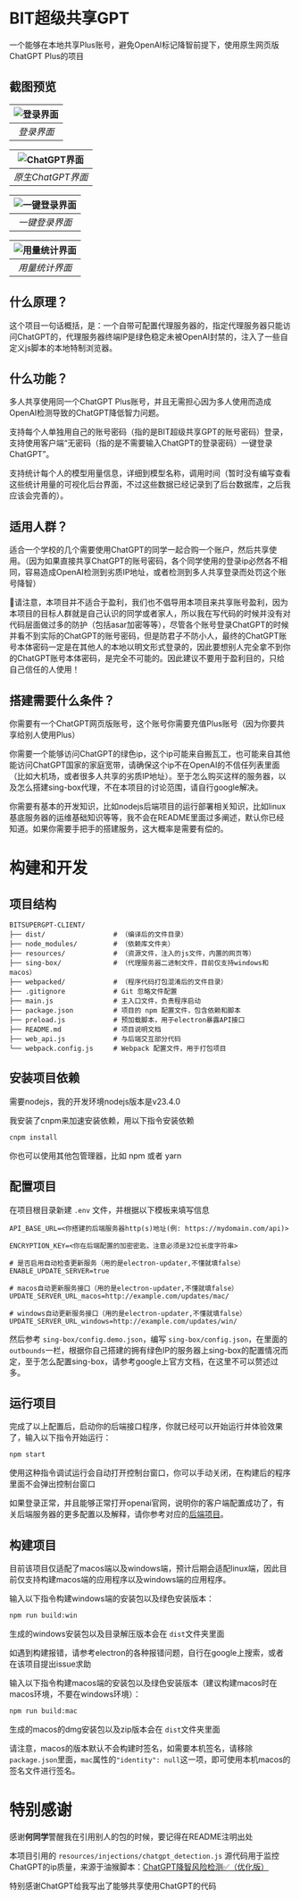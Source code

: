 # BIT超级共享GPT

一个能够在本地共享Plus账号，避免OpenAI标记降智前提下，使用原生网页版ChatGPT Plus的项目

## 截图预览

| ![登录界面](./image/1.png) |
|:--:|
| _登录界面_ |

| ![ChatGPT界面](./image/2.png) |
|:--:|
| _原生ChatGPT界面_ |

| ![一键登录界面](./image/4.png) |
|:--:|
| _一键登录界面_ |

| ![用量统计界面](./image/3.png) |
|:--:|
| _用量统计界面_ |

## 什么原理？

这个项目一句话概括，是：一个自带可配置代理服务器的，指定代理服务器只能访问ChatGPT的，代理服务器终端IP是绿色稳定未被OpenAI封禁的，注入了一些自定义js脚本的本地特制浏览器。

## 什么功能？

多人共享使用同一个ChatGPT Plus账号，并且无需担心因为多人使用而造成OpenAI检测导致的ChatGPT降低智力问题。

支持每个人单独用自己的账号密码（指的是BIT超级共享GPT的账号密码）登录，支持使用客户端“无密码（指的是不需要输入ChatGPT的登录密码）一键登录ChatGPT”。

支持统计每个人的模型用量信息，详细到模型名称，调用时间（暂时没有编写查看这些统计用量的可视化后台界面，不过这些数据已经记录到了后台数据库，之后我应该会完善的）。

## 适用人群？

适合一个学校的几个需要使用ChatGPT的同学一起合购一个账户，然后共享使用。（因为如果直接共享ChatGPT的账号密码，各个同学使用的登录ip必然各不相同，容易造成OpenAI检测到劣质IP地址，或者检测到多人共享登录而处罚这个账号降智）

📢请注意，本项目并不适合于盈利，我们也不倡导用本项目来共享账号盈利，因为本项目的目标人群就是自己认识的同学或者家人，所以我在写代码的时候并没有对代码层面做过多的防护（包括asar加密等等），尽管各个账号登录ChatGPT的时候并看不到实际的ChatGPT的账号密码，但是防君子不防小人，最终的ChatGPT账号本体密码一定是在其他人的本地以明文形式登录的，因此要想别人完全拿不到你的ChatGPT账号本体密码，是完全不可能的。因此建议不要用于盈利目的，只给自己信任的人使用！

## 搭建需要什么条件？

你需要有一个ChatGPT网页版账号，这个账号你需要充值Plus账号（因为你要共享给别人使用Plus）

你需要一个能够访问ChatGPT的绿色ip，这个ip可能来自搬瓦工，也可能来自其他能访问ChatGPT国家的家庭宽带，请确保这个ip不在OpenAI的不信任列表里面（比如大机场，或者很多人共享的劣质IP地址）。至于怎么购买这样的服务器，以及怎么搭建sing-box代理，不在本项目的讨论范围，请自行google解决。

你需要有基本的开发知识，比如nodejs后端项目的运行部署相关知识，比如linux基底服务器的运维基础知识等等，我不会在README里面过多阐述，默认你已经知道。如果你需要手把手的搭建服务，这大概率是需要有偿的。

# 构建和开发

## 项目结构

```
BITSUPERGPT-CLIENT/
├── dist/                 # （编译后的文件目录）
├── node_modules/         # （依赖库文件夹）
├── resources/            # （资源文件，注入的js文件，内置的网页等）
├── sing-box/             # （代理服务器二进制文件，目前仅支持windows和macos）
├── webpacked/            # （程序代码打包混淆后的文件目录）
├── .gitignore            # Git 忽略文件配置
├── main.js               # 主入口文件，负责程序启动
├── package.json          # 项目的 npm 配置文件，包含依赖和脚本
├── preload.js            # 预加载脚本，用于electron暴露API接口
├── README.md             # 项目说明文档
├── web_api.js            # 与后端交互部分代码
└── webpack.config.js     # Webpack 配置文件，用于打包项目
```

## 安装项目依赖

需要nodejs，我的开发环境nodejs版本是v23.4.0

我安装了cnpm来加速安装依赖，用以下指令安装依赖

```bash
cnpm install
```

你也可以使用其他包管理器，比如 npm 或者 yarn

## 配置项目

在项目根目录新建 `.env` 文件，并根据以下模板来填写信息

```
API_BASE_URL=<你搭建的后端服务器http(s)地址(例: https://mydomain.com/api)>

ENCRYPTION_KEY=<你在后端配置的加密密匙，注意必须是32位长度字符串>

# 是否启用自动检查更新服务（用的是electron-updater,不懂就填false）
ENABLE_UPDATE_SERVER=true

# macos自动更新服务接口（用的是electron-updater,不懂就填false）
UPDATE_SERVER_URL_macos=http://example.com/updates/mac/

# windows自动更新服务接口（用的是electron-updater,不懂就填false）
UPDATE_SERVER_URL_windows=http://example.com/updates/win/
```

然后参考 `sing-box/config.demo.json`，编写 `sing-box/config.json`，在里面的 `outbounds`一栏，根据你自己搭建的拥有绿色IP的服务器上sing-box的配置情况而定，至于怎么配置sing-box，请参考google上官方文档，在这里不可以赘述过多。

## 运行项目

完成了以上配置后，启动你的后端接口程序，你就已经可以开始运行并体验效果了，输入以下指令开始运行：

```bash
npm start
```

使用这种指令调试运行会自动打开控制台窗口，你可以手动关闭，在构建后的程序里面不会弹出控制台窗口

如果登录正常，并且能够正常打开openai官网，说明你的客户端配置成功了，有关后端服务器的更多配置以及解释，请你参考对应的[后端项目](https://github.com/BobH233/BITSuperGPT-server)。

## 构建项目

目前该项目仅适配了macos端以及windows端，预计后期会适配linux端，因此目前仅支持构建macos端的应用程序以及windows端的应用程序。

输入以下指令构建windows端的安装包以及绿色安装版本：

```bash
npm run build:win
```

生成的windows安装包以及目录解压版本会在 `dist`文件夹里面

如遇到构建报错，请参考electron的各种报错问题，自行在google上搜索，或者在该项目提出issue求助

输入以下指令构建macos端的安装包以及绿色安装版本（建议构建macos时在macos环境，不要在windows环境）：

```bash
npm run build:mac
```

生成的macos的dmg安装包以及zip版本会在 `dist`文件夹里面

请注意，macos的版本默认不会构建时签名，如需要本机签名，请移除`package.json`里面，`mac`属性的`"identity": null`这一项，即可使用本机macos的签名文件进行签名。

# 特别感谢

感谢**何同学**警醒我在引用别人的包的时候，要记得在README注明出处

本项目引用的 `resources/injections/chatgpt_detection.js` 源代码用于监控ChatGPT的ip质量，来源于油猴脚本：[ChatGPT降智风险检测✅（优化版）](https://greasyfork.org/zh-CN/scripts/517439-chatgpt%E9%99%8D%E6%99%BA%E9%A3%8E%E9%99%A9%E6%A3%80%E6%B5%8B-%E4%BC%98%E5%8C%96%E7%89%88)

特别感谢ChatGPT给我写出了能够共享使用ChatGPT的代码
